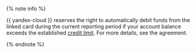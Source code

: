{% note info %}

{{ yandex-cloud }} reserves the right to automatically debit funds from the linked card during the current reporting period if your account balance exceeds the established [credit limit](../concepts/credit-limit.md). For more details, see the agreement.

{% endnote %}

